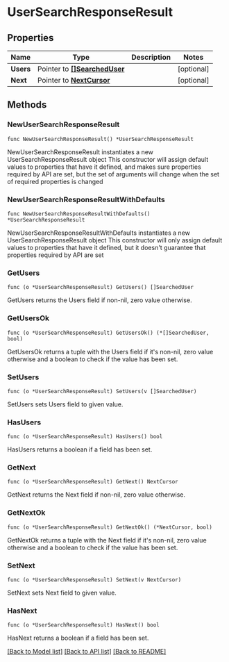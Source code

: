 # UserSearchResponseResult

## Properties

Name | Type | Description | Notes
------------ | ------------- | ------------- | -------------
**Users** | Pointer to [**[]SearchedUser**](SearchedUser.md) |  | [optional] 
**Next** | Pointer to [**NextCursor**](NextCursor.md) |  | [optional] 

## Methods

### NewUserSearchResponseResult

`func NewUserSearchResponseResult() *UserSearchResponseResult`

NewUserSearchResponseResult instantiates a new UserSearchResponseResult object
This constructor will assign default values to properties that have it defined,
and makes sure properties required by API are set, but the set of arguments
will change when the set of required properties is changed

### NewUserSearchResponseResultWithDefaults

`func NewUserSearchResponseResultWithDefaults() *UserSearchResponseResult`

NewUserSearchResponseResultWithDefaults instantiates a new UserSearchResponseResult object
This constructor will only assign default values to properties that have it defined,
but it doesn't guarantee that properties required by API are set

### GetUsers

`func (o *UserSearchResponseResult) GetUsers() []SearchedUser`

GetUsers returns the Users field if non-nil, zero value otherwise.

### GetUsersOk

`func (o *UserSearchResponseResult) GetUsersOk() (*[]SearchedUser, bool)`

GetUsersOk returns a tuple with the Users field if it's non-nil, zero value otherwise
and a boolean to check if the value has been set.

### SetUsers

`func (o *UserSearchResponseResult) SetUsers(v []SearchedUser)`

SetUsers sets Users field to given value.

### HasUsers

`func (o *UserSearchResponseResult) HasUsers() bool`

HasUsers returns a boolean if a field has been set.

### GetNext

`func (o *UserSearchResponseResult) GetNext() NextCursor`

GetNext returns the Next field if non-nil, zero value otherwise.

### GetNextOk

`func (o *UserSearchResponseResult) GetNextOk() (*NextCursor, bool)`

GetNextOk returns a tuple with the Next field if it's non-nil, zero value otherwise
and a boolean to check if the value has been set.

### SetNext

`func (o *UserSearchResponseResult) SetNext(v NextCursor)`

SetNext sets Next field to given value.

### HasNext

`func (o *UserSearchResponseResult) HasNext() bool`

HasNext returns a boolean if a field has been set.


[[Back to Model list]](../README.md#documentation-for-models) [[Back to API list]](../README.md#documentation-for-api-endpoints) [[Back to README]](../README.md)


